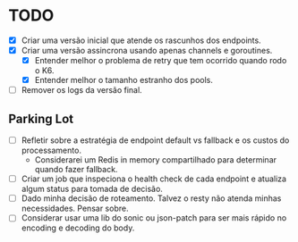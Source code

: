 # TODO

- [x] Criar uma versão inicial que atende os rascunhos dos endpoints.
- [x] Criar uma versão assincrona usando apenas channels e goroutines.
    - [x] Entender melhor o problema de retry que tem ocorrido quando rodo o K6.
    - [x] Entender melhor o tamanho estranho dos pools.
- [ ] Remover os logs da versão final.

## Parking Lot
- [ ] Refletir sobre a estratégia de endpoint default vs fallback e os custos do processamento.
    - Considerarei um Redis in memory compartilhado para determinar quando fazer fallback.
- [ ] Criar um job que inspeciona o health check de cada endpoint e atualiza algum status para tomada de decisão.
- [ ] Dado minha decisão de roteamento. Talvez o resty não atenda minhas necessidades. Pensar sobre.
- [ ] Considerar usar uma lib do sonic ou json-patch para ser mais rápido no encoding e decoding do body.
